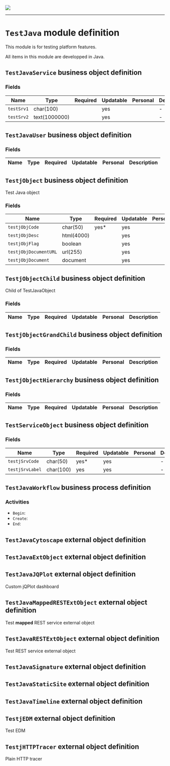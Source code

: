 <!--
 ___ _            _ _    _ _    __
/ __(_)_ __  _ __| (_)__(_) |_ /_/
\__ \ | '  \| '_ \ | / _| |  _/ -_)
|___/_|_|_|_| .__/_|_\__|_|\__\___|
            |_| 
-->
![](https://docs.simplicite.io//logos/logo250.png)
* * *

`TestJava` module definition
============================

This module is for testing platform features.

All items in this module are developped in Java.

`TestJavaService` business object definition
--------------------------------------------



### Fields

| Name                                                         | Type                                     | Required | Updatable | Personal | Description                                                                      |
|--------------------------------------------------------------|------------------------------------------|----------|-----------|----------|----------------------------------------------------------------------------------|
| `testSrv1`                                                   | char(100)                                |          | yes       |          | -                                                                                |
| `testSrv2`                                                   | text(1000000)                            |          | yes       |          | -                                                                                |

`TestJavaUser` business object definition
-----------------------------------------



### Fields

| Name                                                         | Type                                     | Required | Updatable | Personal | Description                                                                      |
|--------------------------------------------------------------|------------------------------------------|----------|-----------|----------|----------------------------------------------------------------------------------|

`TestjObject` business object definition
----------------------------------------

Test Java object

### Fields

| Name                                                         | Type                                     | Required | Updatable | Personal | Description                                                                      |
|--------------------------------------------------------------|------------------------------------------|----------|-----------|----------|----------------------------------------------------------------------------------|
| `testjObjCode`                                               | char(50)                                 | yes*     | yes       |          | -                                                                                |
| `testjObjDesc`                                               | html(4000)                               |          | yes       |          | -                                                                                |
| `testjObjFlag`                                               | boolean                                  |          | yes       |          | -                                                                                |
| `testjObjDocumentURL`                                        | url(255)                                 |          | yes       |          | -                                                                                |
| `testjObjDocument`                                           | document                                 |          | yes       |          | -                                                                                |

`TestjObjectChild` business object definition
---------------------------------------------

Child of TestJavaObject

### Fields

| Name                                                         | Type                                     | Required | Updatable | Personal | Description                                                                      |
|--------------------------------------------------------------|------------------------------------------|----------|-----------|----------|----------------------------------------------------------------------------------|

`TestjObjectGrandChild` business object definition
--------------------------------------------------



### Fields

| Name                                                         | Type                                     | Required | Updatable | Personal | Description                                                                      |
|--------------------------------------------------------------|------------------------------------------|----------|-----------|----------|----------------------------------------------------------------------------------|

`TestjObjectHierarchy` business object definition
-------------------------------------------------



### Fields

| Name                                                         | Type                                     | Required | Updatable | Personal | Description                                                                      |
|--------------------------------------------------------------|------------------------------------------|----------|-----------|----------|----------------------------------------------------------------------------------|

`TestServiceObject` business object definition
----------------------------------------------



### Fields

| Name                                                         | Type                                     | Required | Updatable | Personal | Description                                                                      |
|--------------------------------------------------------------|------------------------------------------|----------|-----------|----------|----------------------------------------------------------------------------------|
| `testjSrvCode`                                               | char(50)                                 | yes*     | yes       |          | -                                                                                |
| `testjSrvLabel`                                              | char(100)                                | yes      | yes       |          | -                                                                                |

`TestJavaWorkflow` business process definition
----------------------------------------------



### Activities

* `Begin`: 
* `Create`: 
* `End`: 

`TestJavaCytoscape` external object definition
----------------------------------------------




`TestJavaExtObject` external object definition
----------------------------------------------




`TestJavaJQPlot` external object definition
-------------------------------------------

Custom jQPlot dashboard


`TestJavaMappedRESTExtObject` external object definition
--------------------------------------------------------

Test **mapped** REST service external object


`TestJavaRESTExtObject` external object definition
--------------------------------------------------

Test REST service external object


`TestJavaSignature` external object definition
----------------------------------------------




`TestJavaStaticSite` external object definition
-----------------------------------------------




`TestJavaTimeline` external object definition
---------------------------------------------




`TestjEDM` external object definition
-------------------------------------

Test EDM


`TestjHTTPTracer` external object definition
--------------------------------------------

Plain HTTP tracer


